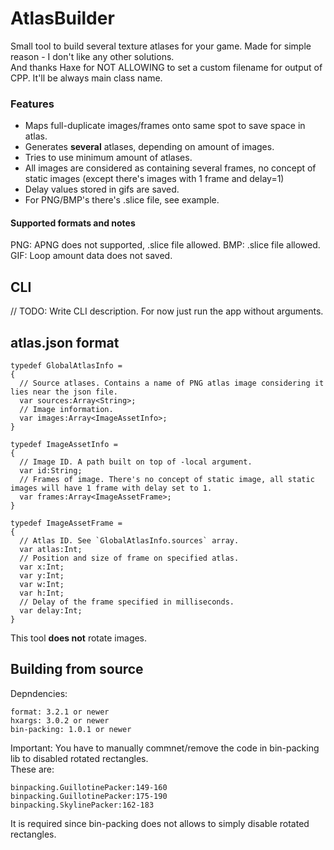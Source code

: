 # AtlasBuilder
Small tool to build several texture atlases for your game. Made for simple reason - I don't like any other solutions.  
And thanks Haxe for NOT ALLOWING to set a custom filename for output of CPP. It'll be always main class name.

### Features
* Maps full-duplicate images/frames onto same spot to save space in atlas.
* Generates **several** atlases, depending on amount of images.
* Tries to use minimum amount of atlases.
* All images are considered as containing several frames, no concept of static images (except there's images with 1 frame and delay=1)
* Delay values stored in gifs are saved.
* For PNG/BMP's there's .slice file, see example.

#### Supported formats and notes
PNG: APNG does not supported, .slice file allowed.
BMP: .slice file allowed.
GIF: Loop amount data does not saved.

## CLI
// TODO: Write CLI description. For now just run the app without arguments.

## atlas.json format
```
typedef GlobalAtlasInfo =
{
  // Source atlases. Contains a name of PNG atlas image considering it lies near the json file.
  var sources:Array<String>;
  // Image information.
  var images:Array<ImageAssetInfo>;
}

typedef ImageAssetInfo =
{
  // Image ID. A path built on top of -local argument.
  var id:String;
  // Frames of image. There's no concept of static image, all static images will have 1 frame with delay set to 1.
  var frames:Array<ImageAssetFrame>;
}

typedef ImageAssetFrame =
{
  // Atlas ID. See `GlobalAtlasInfo.sources` array.
  var atlas:Int;
  // Position and size of frame on specified atlas.
  var x:Int;
  var y:Int;
  var w:Int;
  var h:Int;
  // Delay of the frame specified in milliseconds.
  var delay:Int;
}
```
This tool **does not** rotate images.

## Building from source
Depndencies:
```
format: 3.2.1 or newer
hxargs: 3.0.2 or newer
bin-packing: 1.0.1 or newer
```
Important: You have to manually commnet/remove the code in bin-packing lib to disabled rotated rectangles.  
These are:
```
binpacking.GuillotinePacker:149-160
binpacking.GuillotinePacker:175-190
binpacking.SkylinePacker:162-183
```
It is required since bin-packing does not allows to simply disable rotated rectangles.